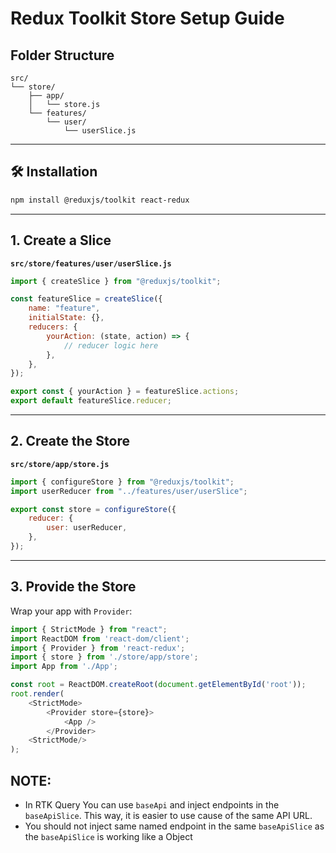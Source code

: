 # Redux Toolkit Store Setup Guide

## Folder Structure

```
src/
└── store/
    ├── app/
    │   └── store.js
    └── features/
        └── user/
            └── userSlice.js
```

---

## 🛠️ Installation

```bash
npm install @reduxjs/toolkit react-redux
```

---

## 1. Create a Slice

**`src/store/features/user/userSlice.js`**

```js
import { createSlice } from "@reduxjs/toolkit";

const featureSlice = createSlice({
    name: "feature",
    initialState: {},
    reducers: {
        yourAction: (state, action) => {
            // reducer logic here
        },
    },
});

export const { yourAction } = featureSlice.actions;
export default featureSlice.reducer;
```

---

## 2. Create the Store

**`src/store/app/store.js`**

```js
import { configureStore } from "@reduxjs/toolkit";
import userReducer from "../features/user/userSlice";

export const store = configureStore({
    reducer: {
        user: userReducer,
    },
});
```

---

## 3. Provide the Store

Wrap your app with `Provider`:

```js
import { StrictMode } from "react";
import ReactDOM from 'react-dom/client';
import { Provider } from 'react-redux';
import { store } from './store/app/store';
import App from './App';

const root = ReactDOM.createRoot(document.getElementById('root'));
root.render(
    <StrictMode>
        <Provider store={store}>
            <App />
        </Provider>
    <StrictMode/>
);
```

## NOTE:

-   In RTK Query You can use `baseApi` and inject endpoints in the `baseApiSlice`. This way, it is easier to use cause of the same API URL.
-   You should not inject same named endpoint in the same `baseApiSlice` as the `baseApiSlice` is working like a Object
